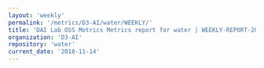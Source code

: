 ```yaml
---
layout: 'weekly'
permalink: '/metrics/D3-AI/water/WEEKLY/'
title: 'DAI Lab OSS Metrics Metrics report for water | WEEKLY-REPORT-2018-11-14'
organization: 'D3-AI'
repository: 'water'
current_date: '2018-11-14'
---
```

